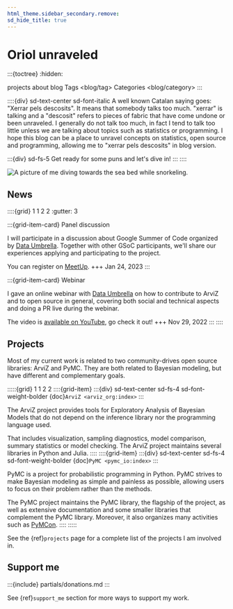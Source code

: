 ```yaml
---
html_theme.sidebar_secondary.remove:
sd_hide_title: true
---
```


# Oriol unraveled

:::{toctree}
:hidden:

projects
about
blog
Tags <blog/tag>
Categories <blog/category>
:::

::::{div} sd-text-center sd-font-italic
A well known Catalan saying goes: "Xerrar pels descosits". It means that somebody talks too much. "xerrar" is talking and a "descosit" refers to pieces of fabric that have come undone or been unraveled. I generally do not talk too much, in fact I tend to talk too little unless we are talking about topics such as statistics or programming. I hope this blog can be a place to unravel concepts on statistics, open source and programming, allowing me to "xerrar pels descosits" in blog version.

:::{div} sd-fs-5
Get ready for some puns and let's dive in!
:::
::::

![A picture of me diving towards the sea bed while snorkeling.](images/theme_image.png)

## News

::::{grid} 1 1 2 2
:gutter: 3

:::{grid-item-card} Panel discussion

I will participate in a discussion about Google Summer of Code organized by
[Data Umbrella](https://www.dataumbrella.org/).
Together with other GSoC participants, we'll share our experiences applying and participating to the project.

You can register on [MeetUp](https://www.meetup.com/data-umbrella/events/290346752/).
+++
Jan 24, 2023
:::

:::{grid-item-card} Webinar

I gave an online webinar with [Data Umbrella](https://www.dataumbrella.org/)
on how to contribute to ArviZ and to open source in general,
covering both social and technical aspects and doing a PR live during the webinar.

The video is [available on YouTube](https://www.youtube.com/watch?v=457ZTes4xOI),
go check it out!
+++
Nov 29, 2022
:::
::::

## Projects
Most of my current work is related to two community-drives open source libraries:
ArviZ and PyMC. They are both related to Bayesian modeling, but have different
and complementary goals.

:::::{grid} 1 1 2 2
::::{grid-item}
:::{div} sd-text-center sd-fs-4 sd-font-weight-bolder
{doc}`ArviZ <arviz_org:index>`
:::

The ArviZ project provides tools for Exploratory Analysis of Bayesian Models that do not depend on the inference library nor the programming language used.

That includes visualization, sampling diagnostics, model comparison, summary statistics or model checking. The ArviZ project maintains several libraries in Python and Julia.
::::
::::{grid-item}
:::{div} sd-text-center sd-fs-4 sd-font-weight-bolder
{doc}`PyMC <pymc_io:index>`
:::

PyMC is a project for probabilistic programming in Python. PyMC strives to make Bayesian modeling as simple and painless as possible, allowing users to focus on their problem rather than the methods.

The PyMC project maintains the PyMC library, the flagship of the project, as well as
extensive documentation and some smaller libraries that complement the PyMC library.
Moreover, it also organizes many activities such as [PyMCon](https://pymcon.com/).
::::
:::::


See the {ref}`projects` page for a complete list of the projects I am involved in.

## Support me

:::{include} partials/donations.md
:::

See {ref}`support_me` section for more ways to support my work.
